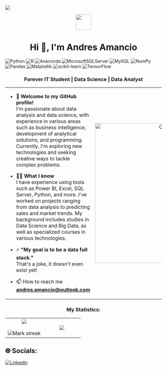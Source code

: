 ![](https://komarev.com/ghpvc/?username=andresAc99&style=flat-square) <br>
<p align="center"><picture align="center"><img align="center" src = "https://github.com/7oSkaaa/7oSkaaa/blob/main/Images/about_me.gif?raw=true" width = 50px></picture></p>
<h1 align="center">Hi 👋, I'm Andres Amancio</h1>


![Python](https://img.shields.io/badge/python-3670A0?style=flat&logo=python&logoColor=ffdd54) ![R](https://img.shields.io/badge/r-%23276DC3.svg?style=flat&logo=r&logoColor=white) ![Anaconda](https://img.shields.io/badge/Anaconda-%2344A833.svg?style=flat&logo=anaconda&logoColor=white)  ![MicrosoftSQLServer](https://img.shields.io/badge/Microsoft%20SQL%20Server-CC2927?style=flat&logo=microsoft%20sql%20server&logoColor=white) ![MySQL](https://img.shields.io/badge/mysql-%2300000f.svg?style=flat&logo=mysql&logoColor=white) ![NumPy](https://img.shields.io/badge/numpy-%23013243.svg?style=flat&logo=numpy&logoColor=white) ![Pandas](https://img.shields.io/badge/pandas-%23150458.svg?style=flat&logo=pandas&logoColor=white) ![Matplotlib](https://img.shields.io/badge/Matplotlib-%23ffffff.svg?style=flat&logo=Matplotlib&logoColor=black) ![scikit-learn](https://img.shields.io/badge/scikit--learn-%23F7931E.svg?style=flat&logo=scikit-learn&logoColor=white) ![TensorFlow](https://img.shields.io/badge/TensorFlow-%23FF6F00.svg?style=flat&logo=TensorFlow&logoColor=white) 

<h3 align="center"> Forever IT Student | Data Science | Data Analyst</h3>

<table align="center">
<tr border="none">
<td width="50%" align="left">
  
- 🌱 **Welcome to my GitHub profile!** <br>
 I'm passionate about data analysis and data science, with experience in various areas such as business intelligence, development of analytical solutions, and programming. Currently,
 I'm exploring new technologies and seeking creative ways to tackle complex problems.

- 🧑‍🎓 **What I know** <br>
  I have experience using tools such as Power BI, Excel, SQL Server, Python, and more.
  I've worked on projects ranging from data analysis to predicting sales and market trends.
  My background includes studies in Data Science and Big Data, as well as specialized courses in various technologies.

- ⚡ **"My goal is to be a data full stack."** <br>
  That's a joke, it doesn't even exist yet!

- 📫 How to reach me **andres.amancio@outlook.com**

</td>
<td width="50%" align="center">
  <img align="center" alt="Coding" width="450" src="https://media.giphy.com/media/JWuBH9rCO2uZuHBFpm/giphy.gif"> 
  </td>
</tr>
</table>


<h3 align="center">My Statistics:</h3>
<p align="center">
<table align="center">
<tr border="none">
<td width="50%" align="center">
  
  <img  align="center"  src="https://github-readme-stats.vercel.app/api?username=andresAc99&theme=algolia&hide_border=false&include_all_commits=false&count_private=false" />
  <br></br>
  <img  title="🔥 Get streak stats for your profile at git.io/streak-stats" alt="Mark streak" src="https://github-readme-streak-stats.herokuapp.com/?user=andresAc99&theme=algolia&hide_border=false" /> 
</td>
  <td width="50%" align="center">
    
  ![](https://github-readme-stats.vercel.app/api/top-langs/?username=andresAc99&theme=algolia&hide_border=false&include_all_commits=false&count_private=false&layout=compact)  
  </td>
</tr>
</table>

## 🌐 Socials:
[![LinkedIn](https://img.shields.io/badge/LinkedIn-%230077B5.svg?logo=linkedin&logoColor=white)](https://linkedin.com/in/https://www.linkedin.com/in/andres-amancio/) 

